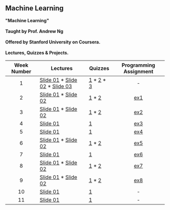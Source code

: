 ## Machine Learning

<b/>"Machine Learning" <br /><br /> Taught by Prof. Andrew Ng <br /><br /> Offered by Stanford University on Coursera. <br /><br /> Lectures, Quizzes & Projects.


Week Number | Lectures | Quizzes | Programming Assignment
:-: | --- | --- | :-: 
1 | [Slide 01](https://github.com/PatimaDA/Machine-Learning/blob/master/Lectures/Lecture1.pdf) * [Slide 02](https://github.com/PatimaDA/Machine-Learning/blob/master/Lectures/Lecture2.pdf) * [Slide 03](https://github.com/PatimaDA/Machine-Learning/blob/master/Lectures/Lecture3.pdf) | [1](https://github.com/PatimaDA/Machine-Learning/blob/master/Quizzes/1.Introduction.pdf) * [2](https://github.com/PatimaDA/Machine-Learning/blob/master/Quizzes/2.Linear%20Regression%20with%20One%20Variable.pdf) * [3](https://github.com/PatimaDA/Machine-Learning/blob/master/Quizzes/3.Linear%20Algebra.pdf) | -
2 | [Slide 01](https://github.com/PatimaDA/Machine-Learning/blob/master/Lectures/Lecture4.pdf) *  [Slide 02](https://github.com/PatimaDA/Machine-Learning/blob/master/Lectures/Lecture5.pdf) | [1](https://github.com/PatimaDA/Machine-Learning/blob/master/Quizzes/4.Linear%20Regression%20with%20Multiple%20Variables.pdf) * [2](https://github.com/PatimaDA/Machine-Learning/blob/master/Quizzes/5.Octave%20Matlab%20Tutorial.pdf) | [ex1](https://github.com/PatimaDA/Machine-Learning/tree/master/Programming-Assignments/ex1)
3 | [Slide 01](https://github.com/PatimaDA/Machine-Learning/blob/master/Lectures/Lecture6.pdf) * [Slide 02](https://github.com/PatimaDA/Machine-Learning/blob/master/Lectures/Lecture7.pdf)| [1](https://github.com/PatimaDA/Machine-Learning/blob/master/Quizzes/6.Logistic%20Regression.pdf) * [2](https://github.com/PatimaDA/Machine-Learning/blob/master/Quizzes/7.Regularization.pdf) | [ex2](https://github.com/PatimaDA/Machine-Learning/tree/master/Programming-Assignments/ex2)
4 | [Slide 01](https://github.com/PatimaDA/Machine-Learning/blob/master/Lectures/Lecture8.pdf) | [1](https://github.com/PatimaDA/Machine-Learning/blob/master/Quizzes/8.Neural%20Networks:%20Representation.pdf) | [ex3](https://github.com/PatimaDA/Machine-Learning/tree/master/Programming-Assignments/ex3)
5 | [Slide 01](https://github.com/PatimaDA/Machine-Learning/blob/master/Lectures/Lecture9.pdf) | [1](https://github.com/PatimaDA/Machine-Learning/blob/master/Quizzes/9.Neural%20Networks:%20Learning.pdf) | [ex4](https://github.com/PatimaDA/Machine-Learning/tree/master/Programming-Assignments/ex4)
6 | [Slide 01](https://github.com/PatimaDA/Machine-Learning/blob/master/Lectures/Lecture10.pdf) *  [Slide 02](https://github.com/PatimaDA/Machine-Learning/blob/master/Lectures/Lecture11.pdf) | [1](https://github.com/PatimaDA/Machine-Learning/blob/master/Quizzes/10.Advice%20for%20Applying%20Machine%20Learning.pdf) * [2](https://github.com/PatimaDA/Machine-Learning/blob/master/Quizzes/11.Machine%20Learning%20System%20Design.pdf) | [ex5](https://github.com/PatimaDA/Machine-Learning/tree/master/Programming-Assignments/ex5)
7 | [Slide 01](https://github.com/PatimaDA/Machine-Learning/blob/master/Lectures/Lecture12.pdf) | [1](https://github.com/PatimaDA/Machine-Learning/blob/master/Quizzes/12.Support%20Vector%20Machines.pdf) | [ex6](https://github.com/PatimaDA/Machine-Learning/tree/master/Programming-Assignments/ex6)
8 | [Slide 01](https://github.com/PatimaDA/Machine-Learning/blob/master/Lectures/Lecture13.pdf) * [Slide 02](https://github.com/PatimaDA/Machine-Learning/blob/master/Lectures/Lecture14.pdf)| [1](https://github.com/PatimaDA/Machine-Learning/blob/master/Quizzes/13.Unsupervised%20Learning.pdf) * [2](https://github.com/PatimaDA/Machine-Learning/blob/master/Quizzes/14.Principal%20Component%20Analysis.pdf) | [ex7](https://github.com/PatimaDA/Machine-Learning/tree/master/Programming-Assignments/ex7)
9 | [Slide 01](https://github.com/PatimaDA/Machine-Learning/blob/master/Lectures/Lecture15.pdf) * [Slide 02](https://github.com/PatimaDA/Machine-Learning/blob/master/Lectures/Lecture16.pdf)| [1](https://github.com/PatimaDA/Machine-Learning/blob/master/Quizzes/15.Anomaly%20Detection.pdf.pdf) * [2](https://github.com/PatimaDA/Machine-Learning/blob/master/Quizzes/16.Recommender%20Systems.pdf) | [ex8](https://github.com/PatimaDA/Machine-Learning/tree/master/Programming-Assignments/ex8)
10 | [Slide 01](https://github.com/PatimaDA/Machine-Learning/blob/master/Lectures/Lecture17.pdf) | [1](https://github.com/PatimaDA/Machine-Learning/blob/master/Quizzes/17.Large%20Scale%20Machine%20Learning.pdf) | -
11 | [Slide 01](https://github.com/PatimaDA/Machine-Learning/blob/master/Lectures/Lecture18.pdf) | [1](https://github.com/PatimaDA/Machine-Learning/blob/master/Quizzes/18.Application:%20Photo%20OCR.pdf) | -





